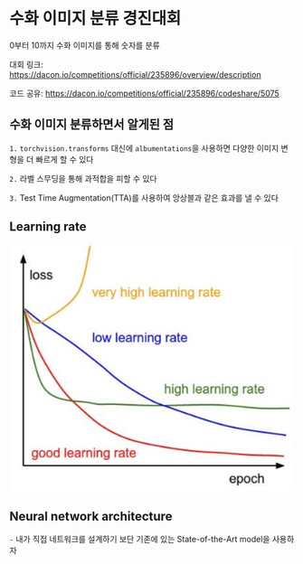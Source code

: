 # 수화 이미지 분류 경진대회

0부터 10까지 수화 이미지를 통해 숫자를 분류

대회 링크: https://dacon.io/competitions/official/235896/overview/description

코드 공유: https://dacon.io/competitions/official/235896/codeshare/5075

## 수화 이미지 분류하면서 알게된 점

`1.` `torchvision.transforms` 대신에 `albumentations`을 사용하면 다양한 이미지 변형을 더 빠르게 할 수 있다

`2.` 라벨 스무딩을 통해 과적합을 피할 수 있다

`3.` Test Time Augmentation(TTA)를 사용하여 앙상블과 같은 효과를 낼 수 있다

## Learning rate

![](https://github.com/Jaesu26/dacon-basic/blob/main/%EC%88%98%ED%99%94-%EC%9D%B4%EB%AF%B8%EC%A7%80-%EB%B6%84%EB%A5%98/learning_rate.png)

## Neural network architecture

`-` 내가 직접 네트워크를 설계하기 보단 기존에 있는 State-of-the-Art model을 사용하자
